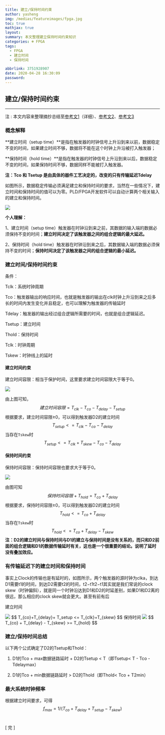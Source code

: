 ```yaml
---
title: 建立/保持时间约束
author: yasheng
img: /medias/featureimages/fpga.jpg
toc: true
mathjax: true
layout: 
summary: 本文整理建立保持时间约束知识
categories: ☸ FPGA
tags:
  - FPGA
  - 建立时间
  - 保持时间

abbrlink: 3751928907
date: 2020-04-28 16:30:09
password:
---
```


## 建立/保持时间约束

---

注 : 本文内容来整理摘抄总结至[参考文1](https://www.cnblogs.com/lilto/p/9581143.html)（详细）、[参考文2](https://www.cnblogs.com/ylsm-kb/p/9129699.html)、[参考文3](https://www.cnblogs.com/yiwenbo/p/11001067.html)

### 概念解释

**建立时间（setup time）**是指在触发器的时钟信号上升沿到来以前，数据稳定不变的时间，如果建立时间不够，数据将不能在这个时钟上升沿被打入触发器；

**保持时间（hold time）**是指在触发器的时钟信号上升沿到来以后，数据稳定不变的时间，如果保持时间不够，数据同样不能被打入触发器。 

**注：Tco 和 Tsetup 是由具体的器件工艺决定的，改变的只有传输延迟Tdelay**

如图所示，数据稳定传输必须满足建立和保持时间的要求，当然在一些情况下，建立时间和保持时间的值可以为零。PLD/FPGA开发软件可以自动计算两个相关输入的建立和保持时间。

<img src="/images/post_images/fpga_time_constraint/time_constraint_01.png">

  **个人理解：**

  1、建立时间（setup time）触发器在时钟沿到来之前，其数据的输入端的数据必须保持不变的时间；**建立时间决定了该触发器之间的组合逻辑的最大延迟。**

  2、保持时间（hold time）触发器在时钟沿到来之后，其数据输入端的数据必须保持不变的时间；**保持时间决定了该触发器之间的组合逻辑的最小延迟。**



### 建立时间/保持时间约束

条件：

Tclk：系统时钟周期

Tco：触发器输出的响应时间，也就是触发器的输出在clk时钟上升沿到来之后多长的时间内发生变化并且稳定，也可以理解为触发器的传输延时

Tdelay：触发器的输出经过组合逻辑所需要的时间，也就是组合逻辑延迟。

Tsetup：建立时间

Thold：保持时间

Tclk：时钟周期

Tskew：时钟线上的延时

#### 建立时间约束

建立时间容限：相当于保护时间，这里要求建立时间容限大于等于0。

<img src="/images/post_images/fpga_time_constraint/time_constraint_02.png">

由上图可知，
$$
建立时间容限=T_{clk}-T_{co}-T_{delay}-T_{setup}
$$
根据要求，建立时间容限≥0，可以得到触发器D2的建立时间
$$
T_{setup}<=T_{clk}-T_{co}-T_{delay}
$$
当存在`Tskew`时
$$
T_{setup}<=T_{clk}+T_{skew}-T_{co}-T_{delay}
$$

#### 保持时间约束

保持时间容限：保持时间容限也要求大于等于0。

<img src="/images/post_images/fpga_time_constraint/time_constraint_03.png">

由图可知
$$
保持时间容限+T_{hold}=T_{co}+T_{delay}
$$
根据要求，保持时间容限≥0，可以得到触发器D2的建立时间
$$
T_{hold}<=T_{co}+T_{delay}
$$
当存在`Tskew`时
$$
T_{hold}<=T_{co}+T_{delay}-T_{skew}
$$
**注：D2的建立时间与保持时间与D1的建立与保持时间是没有关系的，而只和D2前面的组合逻辑和D1的数据传输延时有关，这也是一个很重要的结论。说明了延时没有叠加效应。**



### 有传输延迟下的建立时间和保持时间

事实上Clock的传输也是有延时的，如图所示，两个触发器的源时钟为clka，到达D1需要t1的时间，到达D2需要t2的时间，t2−t1t2−t1其实就是我们常说的clock skew（时钟偏斜），就是同一个时钟沿达到D1和D2的时延差别，如果D1和D2离的很远，那么相应的clock skew就会更大。甚至有前有后

建立时间

<img src="/images/post_images/fpga_time_constraint/time_constraint_04.png">
$$
T_{co}+T_{delay}+ T_setup <= T_{clk}+T_{skew}
$$
保持时间

<img src="/images/post_images/fpga_time_constraint/time_constraint_05.png">
$$
T_{co} + T_{delay} - T_{skew} >= T_{hold}
$$


### 建立/保持时间总结

以下两个公式确定了D2的Tsetup和Thold：

1) D1的Tco + max数据链路延时 + D2的Tsetup < T（即Tsetup< T - Tco - Tdelaymax）

2) D1的Tco + min数据链路延时 > D2的Thold（即Thold< Tco + T2min）

###  最大系统时钟频率

根据建立时间要求，可得
$$
f_{max} = 1/(T_{co}+T_{delay}+T_{setup}-T_{skew})
$$
​         

[  完  ]






